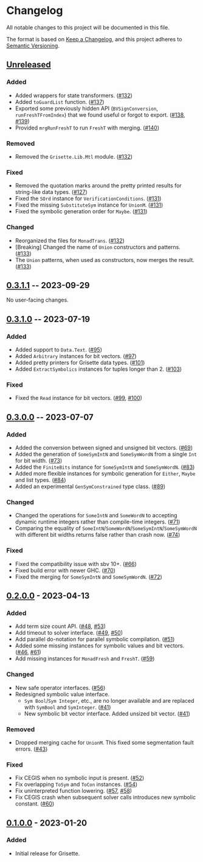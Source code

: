 # Changelog

All notable changes to this project will be documented in this file.

The format is based on [Keep a Changelog](https://keepachangelog.com/en/1.0.0/),
and this project adheres to [Semantic Versioning](https://semver.org/spec/v2.0.0.html).

## [Unreleased]

### Added

- Added wrappers for state transformers. ([#132](https://github.com/lsrcz/grisette/pull/132))
- Added `toGuardList` function. ([#137](https://github.com/lsrcz/grisette/pull/137))
- Exported some previously hidden API (`BVSignConversion`, `runFreshTFromIndex`) that we found useful or forgot to export. ([#138](https://github.com/lsrcz/grisette/pull/138), [#139](https://github.com/lsrcz/grisette/pull/139))
- Provided `mrgRunFreshT` to run `FreshT` with merging. ([#140](https://github.com/lsrcz/grisette/pull/140))

### Removed

- Removed the `Grisette.Lib.Mtl` module. ([#132](https://github.com/lsrcz/grisette/pull/132))

### Fixed

- Removed the quotation marks around the pretty printed results for string-like data types. ([#127](https://github.com/lsrcz/grisette/pull/127))
- Fixed the `SOrd` instance for `VerificationConditions`. ([#131](https://github.com/lsrcz/grisette/pull/131))
- Fixed the missing `SubstituteSym` instance for `UnionM`. ([#131](https://github.com/lsrcz/grisette/pull/131))
- Fixed the symbolic generation order for `Maybe`. ([#131](https://github.com/lsrcz/grisette/pull/131))

### Changed

- Reorganized the files for `MonadTrans`. ([#132](https://github.com/lsrcz/grisette/pull/132))
- [Breaking] Changed the name of `Union` constructors and patterns. ([#133](https://github.com/lsrcz/grisette/pull/133))
- The `Union` patterns, when used as constructors, now merges the result. ([#133](https://github.com/lsrcz/grisette/pull/133))

## [0.3.1.1] -- 2023-09-29

No user-facing changes.

## [0.3.1.0] -- 2023-07-19

### Added

- Added support to `Data.Text`. ([#95](https://github.com/lsrcz/grisette/pull/95))
- Added `Arbitrary` instances for bit vectors. ([#97](https://github.com/lsrcz/grisette/pull/97))
- Added pretty printers for Grisette data types. ([#101](https://github.com/lsrcz/grisette/pull/101))
- Added `ExtractSymbolics` instances for tuples longer than 2. ([#103](https://github.com/lsrcz/grisette/pull/103))

### Fixed

- Fixed the `Read` instance for bit vectors. ([#99](https://github.com/lsrcz/grisette/pull/99), [#100](https://github.com/lsrcz/grisette/pull/100))

## [0.3.0.0] -- 2023-07-07

### Added

- Added the conversion between signed and unsigned bit vectors. ([#69](https://github.com/lsrcz/grisette/pull/69))
- Added the generation of `SomeSymIntN` and `SomeSymWordN` from a single `Int` for bit width. ([#73](https://github.com/lsrcz/grisette/pull/73))
- Added the `FiniteBits` instance for `SomeSymIntN` and `SomeSymWordN`. ([#83](https://github.com/lsrcz/grisette/pull/83))
- Added more flexible instances for symbolic generation for `Either`, `Maybe` and list types. ([#84](https://github.com/lsrcz/grisette/pull/84))
- Added an experimental `GenSymConstrained` type class. ([#89](https://github.com/lsrcz/grisette/pull/89))

### Changed

- Changed the operations for `SomeIntN` and `SomeWordN` to accepting dynamic runtime integers rather than compile-time integers. ([#71](https://github.com/lsrcz/grisette/pull/71))
- Comparing the equality of `SomeIntN`/`SomeWordN`/`SomeSymIntN`/`SomeSymWordN` with different bit widths returns false rather than crash now. ([#74](https://github.com/lsrcz/grisette/pull/74))

### Fixed

- Fixed the compatibility issue with sbv 10+. ([#66](https://github.com/lsrcz/grisette/pull/66))
- Fixed build error with newer GHC. ([#70](https://github.com/lsrcz/grisette/pull/70))
- Fixed the merging for `SomeSymIntN` and `SomeSymWordN`. ([#72](https://github.com/lsrcz/grisette/pull/72))

## [0.2.0.0] - 2023-04-13

### Added

- Add term size count API. ([#48](https://github.com/lsrcz/grisette/pull/48), [#53](https://github.com/lsrcz/grisette/pull/53))
- Add timeout to solver interface. ([#49](https://github.com/lsrcz/grisette/pull/49), [#50](https://github.com/lsrcz/grisette/pull/50))
- Add parallel do-notation for parallel symbolic compilation. ([#51](https://github.com/lsrcz/grisette/pull/51))
- Added some missing instances for symbolic values and bit vectors. ([#46](https://github.com/lsrcz/grisette/pull/46), [#61](https://github.com/lsrcz/grisette/pull/61))
- Add missing instances for `MonadFresh` and `FreshT`. ([#59](https://github.com/lsrcz/grisette/pull/59))

### Changed

- New safe operator interfaces. ([#56](https://github.com/lsrcz/grisette/pull/56))
- Redesigned symbolic value interface.
  - `Sym Bool`/`Sym Integer`, etc., are no longer available and are replaced with `SymBool` and `SymInteger`. ([#41](https://github.com/lsrcz/grisette/pull/41))
  - New symbolic bit vector interface. Added unsized bit vector. ([#41](https://github.com/lsrcz/grisette/pull/41))

### Removed

- Dropped merging cache for `UnionM`. This fixed some segmentation fault errors. ([#43](https://github.com/lsrcz/grisette/pull/43))

### Fixed

- Fix CEGIS when no symbolic input is present. ([#52](https://github.com/lsrcz/grisette/pull/52))
- Fix overlapping `ToSym` and `ToCon` instances. ([#54](https://github.com/lsrcz/grisette/pull/54))
- Fix uninterpreted function lowering. ([#57](https://github.com/lsrcz/grisette/pull/57), [#58](https://github.com/lsrcz/grisette/pull/58))
- Fix CEGIS crash when subsequent solver calls introduces new symbolic constant. ([#60](https://github.com/lsrcz/grisette/pull/60))

## [0.1.0.0] - 2023-01-20

### Added

- Initial release for Grisette.

[Unreleased]: https://github.com/lsrcz/grisette/compare/v0.3.1.0...HEAD
[0.3.1.1]: https://github.com/lsrcz/grisette/compare/v0.3.1.0...v0.3.1.1
[0.3.1.0]: https://github.com/lsrcz/grisette/compare/v0.3.0.0...v0.3.1.0
[0.3.0.0]: https://github.com/lsrcz/grisette/compare/v0.2.0.0...v0.3.0.0
[0.2.0.0]: https://github.com/lsrcz/grisette/compare/v0.1.0.0...v0.2.0.0
[0.1.0.0]: https://github.com/lsrcz/grisette/tree/v0.1.0.0
